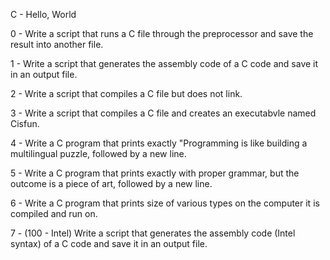 C - Hello, World

0 - Write a script that runs a C file through the preprocessor and save the result into another file. 

1 - Write a script that generates the assembly code of a C code and save it in an output file. 

2 - Write a script that compiles a C file but does not link.

3 - Write a script that compiles a C file and creates an executabvle named Cisfun.

4 - Write a C program that prints exactly "Programming is like building a multilingual puzzle, followed by a new line.

5 - Write a C program that prints exactly with proper grammar, but the outcome is a piece of art, followed by a new line.

6 - Write a C program that prints size of various types on the computer it is compiled and run on.

7 - (100 - Intel) Write a script that generates the assembly code (Intel syntax) of a C code and save it in an output file.
